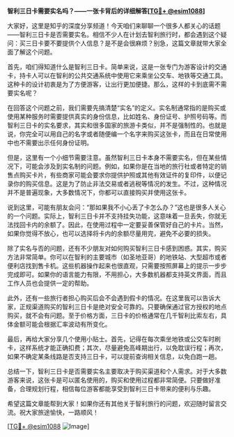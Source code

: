 **智利三日卡需要实名吗？——一张卡背后的详细解答[[TG💪+ @esim1088](https://t.me/s/esim1088)]**

大家好，这里是知乎的深度分享频道！今天咱们来聊聊一个很多人都关心的话题——智利三日卡是否需要实名。相信不少人在计划去智利旅行时，都会遇到这个疑问：买三日卡要不要提供个人信息？是不是会很麻烦？别急，这篇文章就带大家全面了解这个问题。

首先，咱们得知道什么是智利三日卡。简单来说，这是一张专门为游客设计的交通卡，持卡人可以在智利的公共交通系统中使用它来乘坐公交车、地铁等交通工具。这种卡的设计初衷是为了方便游客，让出行更加便捷。那么，这样的卡到底需不需要实名呢？

在回答这个问题之前，我们需要先搞清楚“实名”的定义。实名制通常指的是购买或使用某种服务时需要提供真实的身份信息，比如姓名、身份证号、护照号码等。而智利三日卡的实名要求，其实和很多国家的旅游卡类似，并不是强制性的。也就是说，你完全可以用自己的名字或者随便编一个名字来购买这张卡，而且在日常使用中也不需要出示任何身份证明。

但是，这里有一个小细节需要注意。虽然智利三日卡本身不需要实名，但在某些情况下，可能会涉及到实名制的问题。例如，如果你是在当地的旅行社或者特定的销售点购买卡片，有些商家可能会要求你提供护照或其他有效证件的复印件，以便记录你的购买信息。这是为了防止非法交易或者逃税等情况的发生。不过，这种情况并不是普遍现象，大多数情况下，你都可以直接购买并使用这张卡。

说到这里，可能有朋友会问：“那如果我不小心丢了卡怎么办？”这也是很多人关心的一个问题。实际上，智利三日卡并不支持挂失功能，这意味着一旦丢失，你就无法找回卡内的余额了。因此，在使用过程中一定要妥善保管好自己的卡片。当然，如果你觉得不放心，也可以选择将卡内的余额尽量用完，避免不必要的损失。

除了实名与否的问题，还有不少朋友对如何购买智利三日卡感到困惑。其实，购买方法非常简单。你可以在智利的主要城市（如圣地亚哥）的地铁站、大型超市或者便利店找到售卡机。这些机器操作起来也很直观，只需要按照屏幕上的提示一步步完成即可。如果你的语言能力有限，不用担心，大多数机器都支持英文界面，而且工作人员也会提供一定的帮助。

此外，还有一些旅行者担心购买后会不会遇到假卡的情况。在这里我可以告诉大家，正规渠道购买的智利三日卡是绝对安全可靠的。只要确保通过官方授权的地点购买，就不会有问题。至于价格方面，三日卡的价格通常在几千智利比索左右，具体金额可能会根据汇率波动有所变化。

最后，再给大家分享几个使用小贴士。首先，记得在每次乘坐地铁或公交车时刷卡，这样系统才能正确扣费；其次，尽量避免高峰期出行，以免耽误行程；再次，如果不确定某条线路是否支持三日卡，可以提前查询相关信息，以免白跑一趟。

总结一下，智利三日卡是否需要实名主要取决于购买渠道和个人需求。对于大多数游客来说，这张卡是可以匿名使用的，购买和使用过程都非常简便。只要做好准备，合理规划行程，相信每位游客都能享受到智利三日卡带来的便利与乐趣。

希望这篇文章能帮到大家！如果你还有其他关于智利旅行的问题，欢迎随时留言交流。祝大家旅途愉快，一路顺风！

[[TG💪+ @esim1088](https://t.me/s/esim1088) ![Image](https://i.postimg.cc/4NQfJmqS/Snipaste-2025-05-13-00-14-12.png)]
